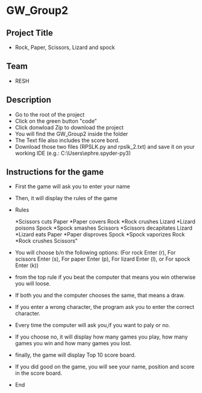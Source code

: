 # GW_Group2
## Project Title 

* Rock, Paper, Scissors, Lizard and spock

## Team 

* RESH 

## Description 

* Go to the root of the project
* Click on the green button "code"
* Click donwload Zip to download the project
* You will find the GW_Group2 inside the folder
* The Text file also includes the score bord. 
* Download those two files (RPSLK.py and rpslk_2.txt) and save it on your working IDE (e.g.: C:\Users\ephre\.spyder-py3)

## Instructions for the game 


* First the game will ask you to enter your name 
* Then, it will display the rules of the game

* Rules 

    *Scissors cuts Paper
    *Paper covers Rock
    *Rock crushes Lizard
    *Lizard poisons Spock
    *Spock smashes Scissors
    *Scissors decapitates Lizard
    *Lizard eats Paper
    *Paper disproves Spock
    *Spock vaporizes Rock
    *Rock crushes Scissors"
* You will choose b/n the following options:  (For rock Enter (r), 
For scissors Enter (s), For paper Enter (p), For lizard Enter (l), or For spock Enter (k))
* from the top rule if you beat the computer that means you win otherwise you will loose. 
* If both you and the computer chooses the same, that means a draw. 
* If you enter a wrong character, the program ask you to enter the correct character. 
* Every time the computer will ask you,if you want to paly or no. 
* If you choose no, it will display how many games you play, how many games you win and how many games you lost.
* finally, the game will display Top 10 score board. 
* If you did good on the game, you will see your name, position and score in the score board. 
* End 

